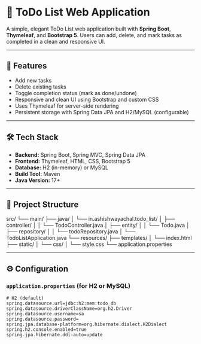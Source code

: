 # 📝 ToDo List Web Application

A simple, elegant ToDo List web application built with **Spring Boot**, **Thymeleaf**, and **Bootstrap 5**. Users can add, delete, and mark tasks as completed in a clean and responsive UI.

---

## 🚀 Features

- Add new tasks
- Delete existing tasks
- Toggle completion status (mark as done/undone)
- Responsive and clean UI using Bootstrap and custom CSS
- Uses Thymeleaf for server-side rendering
- Persistent storage with Spring Data JPA and H2/MySQL (configurable)

---

## 🛠️ Tech Stack

- **Backend:** Spring Boot, Spring MVC, Spring Data JPA
- **Frontend:** Thymeleaf, HTML, CSS, Bootstrap 5
- **Database:** H2 (in-memory) or MySQL
- **Build Tool:** Maven
- **Java Version:** 17+

---

## 📁 Project Structure

src/
└── main/
├── java/
│ └── in.ashishwayachal.todo_list/
│ ├── controller/
│ │ └── TodoController.java
│ ├── entity/
│ │ └── Todo.java
│ ├── repository/
│ │ └── todoRepository.java
│ └── TodoListApplication.java
└── resources/
├── templates/
│ └── index.html
├── static/
│ └── css/
│ └── style.css
└── application.properties



---

## ⚙️ Configuration

### `application.properties` (for H2 or MySQL)

```properties
# H2 (default)
spring.datasource.url=jdbc:h2:mem:todo_db
spring.datasource.driverClassName=org.h2.Driver
spring.datasource.username=sa
spring.datasource.password=
spring.jpa.database-platform=org.hibernate.dialect.H2Dialect
spring.h2.console.enabled=true
spring.jpa.hibernate.ddl-auto=update

